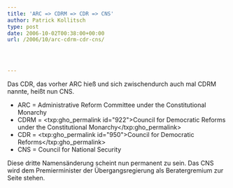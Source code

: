 ```yaml
---
title: 'ARC => CDRM => CDR => CNS'
author: Patrick Kollitsch
type: post
date: 2006-10-02T00:38:00+00:00
url: /2006/10/arc-cdrm-cdr-cns/




---
```

Das <span class="caps">CDR</span>, das vorher <span class="caps">ARC</span> hieß und sich zwischendurch auch mal <span class="caps">CDRM</span> nannte, heißt nun <span class="caps">CNS</span>. 

  * <span class="caps">ARC</span> = Administrative Reform Committee under the Constitutional Monarchy
  * <span class="caps">CDRM</span> = <txp:gho_permalink id="922">Council for Democratic Reforms under the Constitutional Monarchy</txp:gho_permalink> 
  * <span class="caps">CDR</span> = <txp:gho_permalink id="950">Council for Democratic Reforms</txp:gho_permalink> 
  * <span class="caps">CNS</span> = Council for National Security

Diese dritte Namensänderung scheint nun permanent zu sein. Das <span class="caps">CNS</span> wird dem Premierminister der Übergangsregierung als Beratergremium zur Seite stehen.

